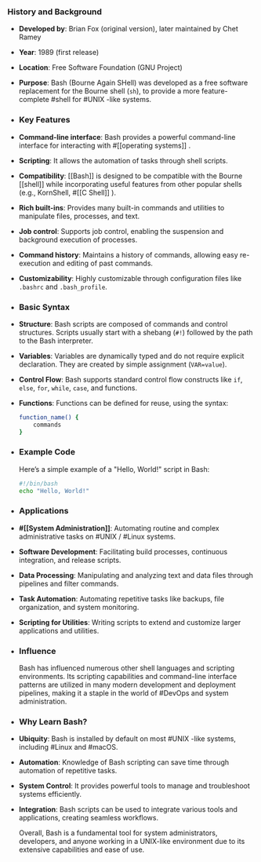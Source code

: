 ### **History and Background**
- **Developed by**: Brian Fox (original version), later maintained by Chet Ramey
- **Year**: 1989 (first release)
- **Location**: Free Software Foundation (GNU Project)
- **Purpose**: Bash (Bourne Again SHell) was developed as a free software replacement for the Bourne shell (`sh`), to provide a more feature-complete #shell for #UNIX -like systems.
- ### **Key Features**
- **Command-line interface**: Bash provides a powerful command-line interface for interacting with #[[operating systems]] .
- **Scripting**: It allows the automation of tasks through shell scripts.
- **Compatibility**: [[Bash]] is designed to be compatible with the Bourne [[shell]] while incorporating useful features from other popular shells (e.g., KornShell, #[[C Shell]] ).
- **Rich built-ins**: Provides many built-in commands and utilities to manipulate files, processes, and text.
- **Job control**: Supports job control, enabling the suspension and background execution of processes.
- **Command history**: Maintains a history of commands, allowing easy re-execution and editing of past commands.
- **Customizability**: Highly customizable through configuration files like `.bashrc` and `.bash_profile`.
- ### **Basic Syntax**
- **Structure**: Bash scripts are composed of commands and control structures. Scripts usually start with a shebang (`#!`) followed by the path to the Bash interpreter.
- **Variables**: Variables are dynamically typed and do not require explicit declaration. They are created by simple assignment (`VAR=value`).
- **Control Flow**: Bash supports standard control flow constructs like `if`, `else`, `for`, `while`, `case`, and functions.
- **Functions**: Functions can be defined for reuse, using the syntax:
  
  ```sh
  function_name() {
      commands
  }
  ```
- ### **Example Code**
  
  Here’s a simple example of a "Hello, World!" script in Bash:
  
  ```sh
  #!/bin/bash
  echo "Hello, World!"
  ```
- ### **Applications**
- **#[[System Administration]]**: Automating routine and complex administrative tasks on #UNIX / #Linux systems.
- **Software Development**: Facilitating build processes, continuous integration, and release scripts.
- **Data Processing**: Manipulating and analyzing text and data files through pipelines and filter commands.
- **Task Automation**: Automating repetitive tasks like backups, file organization, and system monitoring.
- **Scripting for Utilities**: Writing scripts to extend and customize larger applications and utilities.
- ### **Influence**
  
  Bash has influenced numerous other shell languages and scripting environments. Its scripting capabilities and command-line interface patterns are utilized in many modern development and deployment pipelines, making it a staple in the world of #DevOps and system administration.
- ### **Why Learn Bash?**
- **Ubiquity**: Bash is installed by default on most #UNIX -like systems, including #Linux and #macOS.
- **Automation**: Knowledge of Bash scripting can save time through automation of repetitive tasks.
- **System Control**: It provides powerful tools to manage and troubleshoot systems efficiently.
- **Integration**: Bash scripts can be used to integrate various tools and applications, creating seamless workflows.
  
  Overall, Bash is a fundamental tool for system administrators, developers, and anyone working in a UNIX-like environment due to its extensive capabilities and ease of use.